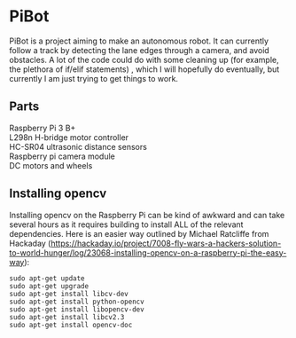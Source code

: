# PiBot
PiBot is a project aiming to make an autonomous robot. It can currently follow a track by detecting the lane edges through a camera, and avoid obstacles. A lot of the code could do with some cleaning up (for example, the plethora of if/elif statements) , which I will hopefully do eventually, but currently I am just trying to get things to work.

## Parts
Raspberry Pi 3 B+  
L298n H-bridge motor controller  
HC-SR04 ultrasonic distance sensors  
Raspberry pi camera module  
DC motors and wheels  

## Installing opencv
Installing opencv on the Raspberry Pi can be kind of awkward and can take several hours as it requires building to install ALL of the relevant dependencies. Here is an easier way outlined by Michael Ratcliffe from Hackaday (https://hackaday.io/project/7008-fly-wars-a-hackers-solution-to-world-hunger/log/23068-installing-opencv-on-a-raspberry-pi-the-easy-way):
```shell
sudo apt-get update
sudo apt-get upgrade
sudo apt-get install libcv-dev
sudo apt-get install python-opencv
sudo apt-get install libopencv-dev
sudo apt-get install libcv2.3
sudo apt-get install opencv-doc
```

